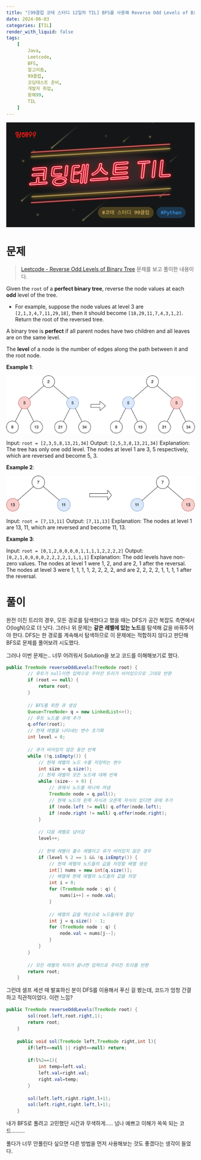 ```yaml
---
title: "[99클럽 코테 스터디 12일차 TIL] BFS를 사용해 Reverse Odd Levels of Binary Tree 문제 풀이"
date: 2024-06-03
categories: [TIL]
render_with_liquid: false
tags:
    [
        Java,
        Leetcode,
        BFS,
        알고리즘,
        99클럽,
        코딩테스트 준비,
        개발자 취업,
        항해99,
        TIL
    ]
---
```


![99클럽 썸네일](/assets/img/posts/99클럽_thumbnail.png)

# 문제
> [Leetcode - Reverse Odd Levels of Binary Tree](https://leetcode.com/problems/reverse-odd-levels-of-binary-tree/description/) 문제를 보고 풀이한 내용이다.

Given the `root` of a **perfect binary tree**, reverse the node values at each **odd** level of the tree.

- For example, suppose the node values at level 3 are `[2,1,3,4,7,11,29,18]`, then it should become `[18,29,11,7,4,3,1,2]`.
Return the root of the reversed tree.

A binary tree is **perfect** if all parent nodes have two children and all leaves are on the same level.

The **level** of a node is the number of edges along the path between it and the root node.

**Example 1**:

![example 1](/assets/img/posts/2024-06-03-1.png)

Input: `root = [2,3,5,8,13,21,34]`
Output: `[2,5,3,8,13,21,34]`
Explanation: 
The tree has only one odd level.
The nodes at level 1 are 3, 5 respectively, which are reversed and become 5, 3.

**Example 2**:

![example 2](/assets/img/posts/2024-06-03-2.png)

Input: `root = [7,13,11]`
Output: `[7,11,13]`
Explanation: 
The nodes at level 1 are 13, 11, which are reversed and become 11, 13.


**Example 3**:

Input: `root = [0,1,2,0,0,0,0,1,1,1,1,2,2,2,2]`
Output: `[0,2,1,0,0,0,0,2,2,2,2,1,1,1,1]`
Explanation: 
The odd levels have non-zero values.
The nodes at level 1 were 1, 2, and are 2, 1 after the reversal.
The nodes at level 3 were 1, 1, 1, 1, 2, 2, 2, 2, and are 2, 2, 2, 2, 1, 1, 1, 1 after the reversal.

# 풀이

완전 이진 트리의 경우, 모든 경로를 탐색한다고 했을 때는 DFS가 공간 복잡도 측면에서 O(logN)으로 더 낫다. 그러나 위 문제는 **같은 레벨에 있는 노드**를 탐색해 값을 바꿔주어야 한다.
DFS는 한 경로를 계속해서 탐색하므로 이 문제에는 적합하지 않다고 판단해 BFS로 문제를 풀어보려 시도했다.

그러나 이번 문제는.. 너무 어려워서 Solution을 보고 코드를 이해해보기로 했다.

```java
public TreeNode reverseOddLevels(TreeNode root) {
        // 루트가 null이면 입력으로 주어진 트리가 비어있으므로 그대로 반환
        if (root == null) {
            return root;
        }

        // BFS를 위한 큐 생성
        Queue<TreeNode> q = new LinkedList<>();
        // 루트 노드를 큐에 추가
        q.offer(root);
        // 현재 레벨을 나타내는 변수 초기화
        int level = 0;

        // 큐가 비어있지 않은 동안 반복
        while (!q.isEmpty()) {
            // 현재 레벨의 노드 수를 저장하는 변수
            int size = q.size();
            // 현재 레벨의 모든 노드에 대해 반복
            while (size-- > 0) {
                // 큐에서 노드를 하나씩 꺼냄
                TreeNode node = q.poll();
                // 현재 노드의 왼쪽 자식과 오른쪽 자식이 있다면 큐에 추가
                if (node.left != null) q.offer(node.left);
                if (node.right != null) q.offer(node.right);
            }

            // 다음 레벨로 넘어감
            level++;

            // 현재 레벨이 홀수 레벨이고 큐가 비어있지 않은 경우
            if (level % 2 == 1 && !q.isEmpty()) {
                // 현재 레벨의 노드들의 값을 저장할 배열 생성
                int[] nums = new int[q.size()];
                // 배열에 현재 레벨의 노드들의 값을 저장
                int i = 0;
                for (TreeNode node : q) {
                    nums[i++] = node.val;
                }

                // 배열의 값을 역순으로 노드들에게 할당
                int j = q.size() - 1;
                for (TreeNode node : q) {
                    node.val = nums[j--];
                }
            }
        }

        // 모든 레벨의 처리가 끝나면 입력으로 주어진 트리를 반환
        return root;
    }
```

그런데 셀프 세션 때 발표하신 분이 DFS를 이용해서 푸신 걸 봤는데, 코드가 엄청 간결하고 직관적이었다.
이런 느낌?

```java
public TreeNode reverseOddLevels(TreeNode root) {
        sol(root.left,root.right,1);
        return root;
    }

    public void sol(TreeNode left,TreeNode right,int l){
        if(left==null || right==null) return;
        
        if(l%2==1){
            int temp=left.val;
            left.val=right.val;
            right.val=temp;
        }

        sol(left.left,right.right,l+1);
        sol(left.right,right.left,l+1);
    }
```

내가 BFS로 풀려고 고민했던 시간과 무색하게..... 넘나 예쁘고 이해가 쏙쏙 되는 코드.........

풀다가 너무 안풀린다 싶으면 다른 방법을 먼저 사용해보는 것도 좋겠다는 생각이 들었다.
